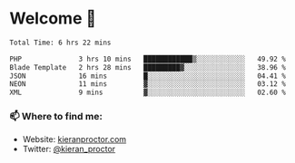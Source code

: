 # Welcome 🦘

<!--START_SECTION:waka-->

```txt
Total Time: 6 hrs 22 mins

PHP              3 hrs 10 mins   ████████████▒░░░░░░░░░░░░   49.92 %
Blade Template   2 hrs 28 mins   █████████▓░░░░░░░░░░░░░░░   38.96 %
JSON             16 mins         █░░░░░░░░░░░░░░░░░░░░░░░░   04.41 %
NEON             11 mins         ▓░░░░░░░░░░░░░░░░░░░░░░░░   03.12 %
XML              9 mins          ▓░░░░░░░░░░░░░░░░░░░░░░░░   02.60 %
```

<!--END_SECTION:waka-->

### 📫 Where to find me:

-   Website: [kieranproctor.com](https://kieranproctor.com/)
-   Twitter: [@kieran_proctor](https://twitter.com/kieran_proctor)
